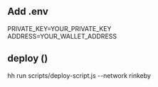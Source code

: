 ## Add .env
PRIVATE_KEY=YOUR_PRIVATE_KEY\
ADDRESS=YOUR_WALLET_ADDRESS

## deploy ()
hh run scripts/deploy-script.js --network rinkeby